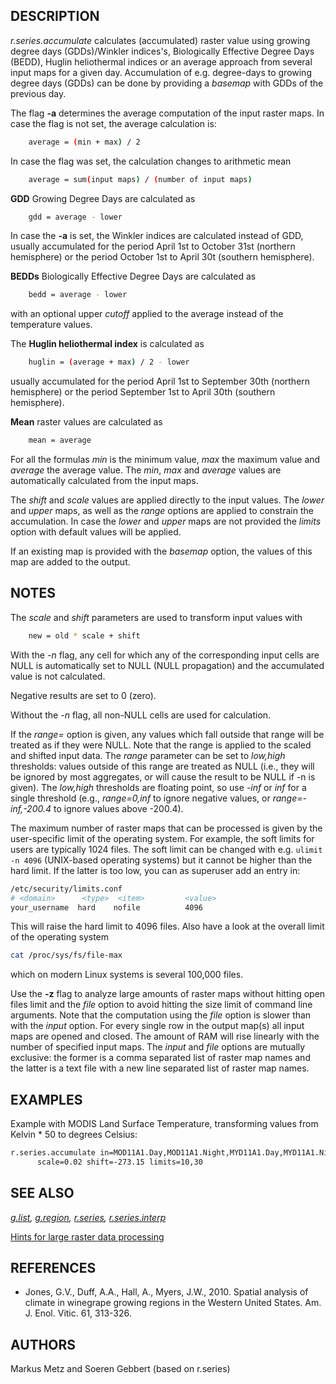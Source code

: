 ## DESCRIPTION

*r.series.accumulate* calculates (accumulated) raster value using
growing degree days (GDDs)/Winkler indices's, Biologically Effective
Degree Days (BEDD), Huglin heliothermal indices or an average approach
from several input maps for a given day. Accumulation of e.g.
degree-days to growing degree days (GDDs) can be done by providing a
*basemap* with GDDs of the previous day.

The flag **-a** determines the average computation of the input raster
maps. In case the flag is not set, the average calculation is:

```sh
    average = (min + max) / 2
```

In case the flag was set, the calculation changes to arithmetic mean

```sh
    average = sum(input maps) / (number of input maps)
```

**GDD** Growing Degree Days are calculated as

```sh
    gdd = average - lower
```

In case the **-a** is set, the Winkler indices are calculated instead of
GDD, usually accumulated for the period April 1st to October
31st (northern hemisphere) or the period October
1st to April 30t (southern hemisphere).

**BEDDs** Biologically Effective Degree Days are calculated as

```sh
    bedd = average - lower
```

with an optional upper *cutoff* applied to the average instead of the
temperature values.

The **Huglin heliothermal index** is calculated as

```sh
    huglin = (average + max) / 2 - lower
```

usually accumulated for the period April 1st to September
30th (northern hemisphere) or the period September
1st to April 30th (southern hemisphere).

**Mean** raster values are calculated as

```sh
    mean = average
```

For all the formulas *min* is the minimum value, *max* the maximum value
and *average* the average value. The *min*, *max* and *average* values
are automatically calculated from the input maps.

The *shift* and *scale* values are applied directly to the input values.
The *lower* and *upper* maps, as well as the *range* options are applied
to constrain the accumulation. In case the *lower* and *upper* maps are
not provided the *limits* option with default values will be applied.

If an existing map is provided with the *basemap* option, the values of
this map are added to the output.

## NOTES

The *scale* and *shift* parameters are used to transform input values
with

```sh
    new = old * scale + shift
```

With the *-n* flag, any cell for which any of the corresponding input
cells are NULL is automatically set to NULL (NULL propagation) and the
accumulated value is not calculated.

Negative results are set to 0 (zero).

Without the *-n* flag, all non-NULL cells are used for calculation.

If the *range=* option is given, any values which fall outside that
range will be treated as if they were NULL. Note that the range is
applied to the scaled and shifted input data. The *range* parameter can
be set to *low,high* thresholds: values outside of this range are
treated as NULL (i.e., they will be ignored by most aggregates, or will
cause the result to be NULL if -n is given). The *low,high* thresholds
are floating point, so use *-inf* or *inf* for a single threshold (e.g.,
*range=0,inf* to ignore negative values, or *range=-inf,-200.4* to
ignore values above -200.4).

The maximum number of raster maps that can be processed is given by the
user-specific limit of the operating system. For example, the soft
limits for users are typically 1024 files. The soft limit can be changed
with e.g. `ulimit -n 4096` (UNIX-based operating systems) but it cannot
be higher than the hard limit. If the latter is too low, you can as
superuser add an entry in:

```sh
/etc/security/limits.conf
# <domain>      <type>  <item>         <value>
your_username  hard    nofile          4096
```

This will raise the hard limit to 4096 files. Also have a look at the
overall limit of the operating system

```sh
cat /proc/sys/fs/file-max
```

which on modern Linux systems is several 100,000 files.

Use the **-z** flag to analyze large amounts of raster maps without
hitting open files limit and the *file* option to avoid hitting the size
limit of command line arguments. Note that the computation using the
*file* option is slower than with the *input* option. For every single
row in the output map(s) all input maps are opened and closed. The
amount of RAM will rise linearly with the number of specified input
maps. The *input* and *file* options are mutually exclusive: the former
is a comma separated list of raster map names and the latter is a text
file with a new line separated list of raster map names.

## EXAMPLES

Example with MODIS Land Surface Temperature, transforming values from
Kelvin \* 50 to degrees Celsius:

```sh
r.series.accumulate in=MOD11A1.Day,MOD11A1.Night,MYD11A1.Day,MYD11A1.Night out=MCD11A1.GDD \
      scale=0.02 shift=-273.15 limits=10,30
```

## SEE ALSO

*[g.list](g.list.md), [g.region](g.region.md), [r.series](r.series.md),
[r.series.interp](r.series.interp.md)*

[Hints for large raster data
processing](https://grasswiki.osgeo.org/wiki/Large_raster_data_processing)

## REFERENCES

- Jones, G.V., Duff, A.A., Hall, A., Myers, J.W., 2010. Spatial analysis
  of climate in winegrape growing regions in the Western United States.
  Am. J. Enol. Vitic. 61, 313-326.

## AUTHORS

Markus Metz and Soeren Gebbert (based on r.series)
